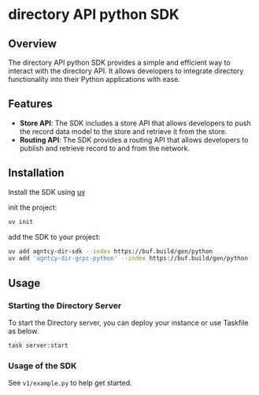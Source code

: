# directory API python SDK

## Overview

The directory API python SDK provides a simple and efficient way to interact with the directory API.
It allows developers to integrate directory functionality into their Python applications with ease.

## Features

- **Store API**: The SDK includes a store API that allows developers to push the record data model to the store and
retrieve it from the store.
- **Routing API**: The SDK provides a routing API that allows developers to publish and retrieve record to and from the
network.


## Installation

Install the SDK using [uv](https://github.com/astral-sh/uv)

init the project:
```bash
uv init
```

add the SDK to your project:
```bash
uv add agntcy-dir-sdk --index https://buf.build/gen/python
uv add 'agntcy-dir-grpc-python' --index https://buf.build/gen/python
```

## Usage

### Starting the Directory Server

To start the Directory server, you can deploy your instance or use Taskfile as below.

```bash
task server:start
```

### Usage of the SDK

See `v1/example.py` to help get started.